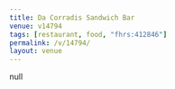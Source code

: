 ```yaml
---
title: Da Corradis Sandwich Bar
venue: v14794
tags: [restaurant, food, "fhrs:412846"]
permalink: /v/14794/
layout: venue
---
```

null